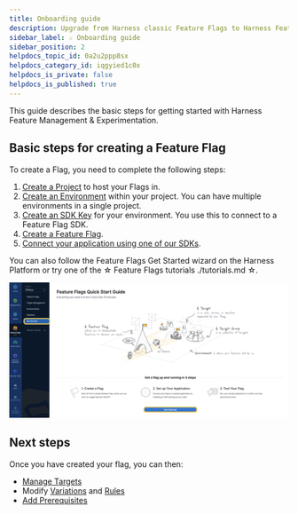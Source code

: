 ```yaml
---
title: Onboarding guide
description: Upgrade from Harness classic Feature Flags to Harness Feature Management & Experimentation
sidebar_label: ☆ Onboarding guide
sidebar_position: 2
helpdocs_topic_id: 0a2u2ppp8sx
helpdocs_category_id: iqgyied1c0x
helpdocs_is_private: false
helpdocs_is_published: true
---
```


This guide describes the basic steps for getting started with Harness Feature Management & Experimentation.

## Basic steps for creating a Feature Flag

To create a Flag, you need to complete the following steps:

1. [Create a Project](/docs/feature-flags/use-ff/ff-creating-flag/create-a-project) to host your Flags in.
2. [Create an Environment](/docs/feature-flags/use-ff/ff-creating-flag/create-a-project#create-an-environment) within your project. You can have multiple environments in a single project.
3. [Create an SDK Key](/docs/feature-flags/use-ff/ff-creating-flag/create-a-project#create-an-sdk-key) for your environment. You use this to connect to a Feature Flag SDK.
4. [Create a Feature Flag](/docs/feature-flags/use-ff/ff-creating-flag/create-a-feature-flag).
5. [Connect your application using one of our SDKs](/docs/feature-flags/use-ff/ff-sdks/sdk-overview/client-side-and-server-side-sdks).

You can also follow the Feature Flags Get Started wizard on the Harness Platform or try one of the ☆ Feature Flags tutorials ./tutorials.md ☆.

![A screenshot of the Harness Platform that highlights the Get Started button on the left navigation.](./static/2-getting-started-with-feature-flags-01.png)

## Next steps

Once you have created your flag, you can then:

* [Manage Targets](/docs/feature-flags/use-ff/ff-target-management/targeting-users-with-flags)
* Modify [Variations](/docs/feature-flags/use-ff/ff-creating-flag/manage-variations) and [Rules](/docs/feature-flags/use-ff/ff-target-management/targeting-users-with-flags)
* [Add Prerequisites](/docs/feature-flags/use-ff/ff-creating-flag/add-prerequisites-to-feature-flag)
